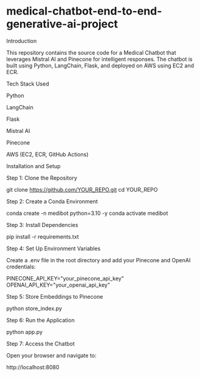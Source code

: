 # medical-chatbot-end-to-end-generative-ai-project

Introduction

This repository contains the source code for a Medical Chatbot that leverages Mistral AI and Pinecone for intelligent responses. The chatbot is built using Python, LangChain, Flask, and deployed on AWS using EC2 and ECR.

Tech Stack Used

Python

LangChain

Flask

Mistral AI

Pinecone

AWS (EC2, ECR, GitHub Actions)

Installation and Setup

Step 1: Clone the Repository

git clone https://github.com/YOUR_REPO.git cd YOUR_REPO

Step 2: Create a Conda Environment

conda create -n medibot python=3.10 -y conda activate medibot

Step 3: Install Dependencies

pip install -r requirements.txt

Step 4: Set Up Environment Variables

Create a .env file in the root directory and add your Pinecone and OpenAI credentials:

PINECONE_API_KEY="your_pinecone_api_key" OPENAI_API_KEY="your_openai_api_key"

Step 5: Store Embeddings to Pinecone

python store_index.py

Step 6: Run the Application

python app.py

Step 7: Access the Chatbot

Open your browser and navigate to:

http://localhost:8080
